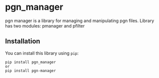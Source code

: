# pgn_manager

pgn manager is a library for managing and manipulating pgn files.
Library has two modules: pmanager and pfilter
## Installation

You can install this library using `pip`:

```shell
pip install pgn_manager
or
pip install pgn-manager
